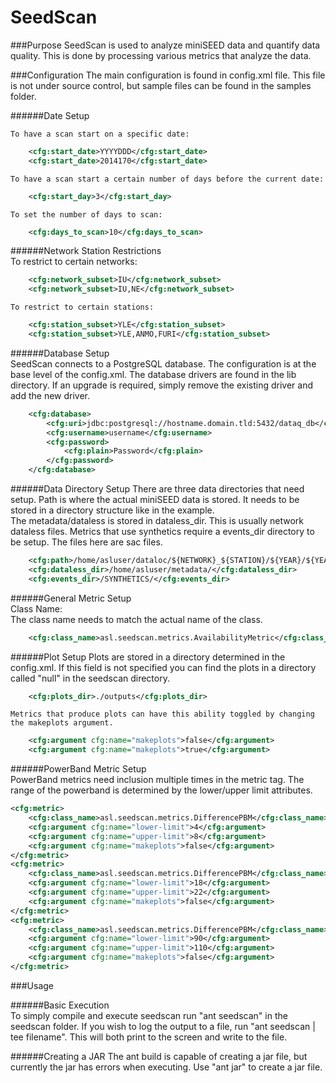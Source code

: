 SeedScan
========

###Purpose
    SeedScan is used to analyze miniSEED data and quantify data quality. This is done by processing
    various metrics that analyze the data.

###Configuration
    The main configuration is found in config.xml file. This file is not under source control, but
    sample files can be found in the samples folder.

######Date Setup  

    To have a scan start on a specific date:  
```xml
    <cfg:start_date>YYYYDDD</cfg:start_date>  
    <cfg:start_date>2014170</cfg:start_date>  
```

    To have a scan start a certain number of days before the current date:  
```xml
    <cfg:start_day>3</cfg:start_day>
```

    To set the number of days to scan:  
```xml
    <cfg:days_to_scan>10</cfg:days_to_scan>  
```

######Network Station Restrictions  
    To restrict to certain networks:  
```xml
    <cfg:network_subset>IU</cfg:network_subset>  
    <cfg:network_subset>IU,NE</cfg:network_subset>  
```

    To restrict to certain stations:  
```xml
    <cfg:station_subset>YLE</cfg:station_subset>  
    <cfg:station_subset>YLE,ANMO,FURI</cfg:station_subset>
```

######Database Setup  
    SeedScan connects to a PostgreSQL database. The configuration is at the base level of the
    config.xml. The database drivers are found in the lib directory. If an upgrade is required,
    simply remove the existing driver and add the new driver.  
```xml
    <cfg:database>
        <cfg:uri>jdbc:postgresql://hostname.domain.tld:5432/dataq_db</cfg:uri>
        <cfg:username>username</cfg:username>
        <cfg:password>
            <cfg:plain>Password</cfg:plain>
        </cfg:password>
    </cfg:database>
```

######Data Directory Setup
    There are three data directories that need setup. Path is where the actual miniSEED data is stored.
    It needs to be stored in a directory structure like in the example.  
    The metadata/dataless is stored in dataless_dir. This is usually network dataless files.
    Metrics that use synthetics require a events_dir directory to be setup. The files here are sac files.
```xml
    <cfg:path>/home/asluser/dataloc/${NETWORK}_${STATION}/${YEAR}/${YEAR}_${JDAY}_${NETWORK}_${STATION}</cfg:path>
    <cfg:dataless_dir>/home/asluser/metadata/</cfg:dataless_dir>
    <cfg:events_dir>/SYNTHETICS/</cfg:events_dir>
```

######General Metric Setup  
    Class Name:  
    The class name needs to match the actual name of the class.  
```xml
    <cfg:class_name>asl.seedscan.metrics.AvailabilityMetric</cfg:class_name>
```
######Plot Setup
    Plots are stored in a directory determined in the config.xml.  If this field is not specified
    you can find the plots in a directory called "null" in the seedscan directory.
```xml 
    <cfg:plots_dir>./outputs</cfg:plots_dir>
```
    Metrics that produce plots can have this ability toggled by changing the makeplots argument.
```xml
    <cfg:argument cfg:name="makeplots">false</cfg:argument>
    <cfg:argument cfg:name="makeplots">true</cfg:argument>
```

######PowerBand Metric Setup  
    PowerBand metrics need inclusion multiple times in the metric tag. The range of the powerband is
    determined by the lower/upper limit attributes.  

```xml
<cfg:metric>
    <cfg:class_name>asl.seedscan.metrics.DifferencePBM</cfg:class_name>
    <cfg:argument cfg:name="lower-limit">4</cfg:argument>
    <cfg:argument cfg:name="upper-limit">8</cfg:argument>
    <cfg:argument cfg:name="makeplots">false</cfg:argument>
</cfg:metric>
<cfg:metric>
    <cfg:class_name>asl.seedscan.metrics.DifferencePBM</cfg:class_name>
    <cfg:argument cfg:name="lower-limit">18</cfg:argument>
    <cfg:argument cfg:name="upper-limit">22</cfg:argument>
    <cfg:argument cfg:name="makeplots">false</cfg:argument>
</cfg:metric>
<cfg:metric>
    <cfg:class_name>asl.seedscan.metrics.DifferencePBM</cfg:class_name>
    <cfg:argument cfg:name="lower-limit">90</cfg:argument>
    <cfg:argument cfg:name="upper-limit">110</cfg:argument>
    <cfg:argument cfg:name="makeplots">false</cfg:argument>
</cfg:metric>
```

###Usage

######Basic Execution  
    To simply compile and execute seedscan run "ant seedscan" in the seedscan folder.
    If you wish to log the output to a file, run "ant seedscan | tee filename". This will both print
    to the screen and write to the file.

######Creating a JAR
    The ant build is capable of creating a jar file, but currently the jar has errors when executing.
    Use "ant jar" to create a jar file.
